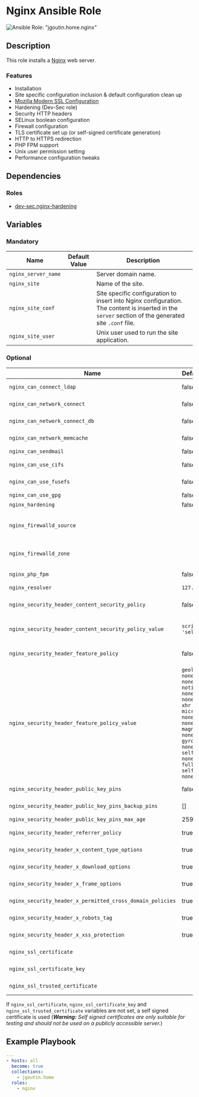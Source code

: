 # Nginx Ansible Role

![Ansible Role: "jgoutin.home.nginx"](https://github.com/JGoutin/ansible_home/workflows/Ansible%20Role:%20%22jgoutin.home.nginx%22/badge.svg)

## Description

This role installs a [Nginx](https://nginx.org) web server.

### Features

* Installation
* Site specific configuration inclusion & default configuration clean up
* [Mozilla Modern SSL Configuration](https://ssl-config.mozilla.org/#server=nginx&config=modern)
* Hardening (Dev-Sec role)
* Security HTTP headers
* SELinux boolean configuration
* Firewall configuration
* TLS certificate set up (or self-signed certificate generation)
* HTTP to HTTPS redirection
* PHP FPM support
* Unix user permission setting
* Performance configuration tweaks

## Dependencies

### Roles

* [dev-sec.nginx-hardening](https://galaxy.ansible.com/dev-sec/nginx-hardening)

## Variables

### Mandatory

| Name           | Default Value | Description                        |
| -------------- | ------------- | -----------------------------------|
| `nginx_server_name` | | Server domain name.
| `nginx_site` | | Name of the site.
| `nginx_site_conf` | | Site specific configuration to insert into Nginx configuration. The content is inserted in the `server` section of the generated site `.conf` file.
| `nginx_site_user` | | Unix user used to run the site application.

### Optional

| Name           | Default Value | Description                        |
| -------------- | ------------- | -----------------------------------|
| `nginx_can_connect_ldap` | false | If `true`, configure SELinux to allow Nginx to access to LDAP.
| `nginx_can_network_connect` | false | If `true`, configure SELinux to allow Nginx to access to the network.
| `nginx_can_network_connect_db` | false | If `true`, configure SELinux to allow Nginx to access to a database.
| `nginx_can_network_memcache` | false | If `true`, configure SELinux to allow Nginx to access to a memcache.
| `nginx_can_sendmail` | false | If `true`, configure SELinux to allow Nginx to send emails.
| `nginx_can_use_cifs` | false | If `true`, configure SELinux to allow Nginx to access to CIFS/SMB shares.
| `nginx_can_use_fusefs` | false | If `true`, configure SELinux to allow Nginx to access to FUSE filesystems.
| `nginx_can_use_gpg` | false | If `true`, configure SELinux to allow Nginx to use GPG.
| `nginx_hardening` | false | If `true`, run hardening role from Dev-Sec.
| `nginx_firewalld_source` | | If specified, restrict the HTTP/HTTPS access to the specified source in CIDR notation (`192.168.1.10/32`, `192.168.1.0/24`, ...). By default, allow all using `public` zone. Exclusive with `nginx_firewalld_zone` parameter.
| `nginx_firewalld_zone` | | If specified, the existing firewalld zone where allow HTTP/HTTPS access. By default, use `public` zone. Exclusive with `nginx_firewalld_source` parameter.
| `nginx_php_fpm`| false | If `true`, configure Nginx for PHP-FPM (See `php-pfm` role).
| `nginx_resolver` | `127.0.0.1` | Nginx resolver.
| `nginx_security_header_content_security_policy` | false | If `true`, add the `Content-Security-Policy` HTTP header with the value set in `nginx_security_header_content_security_policy_value`.
| `nginx_security_header_content_security_policy_value` | `script-src 'self'` | Value of the `Content-Security-Policy` HTTP header set if `nginx_security_header_content_security_policy` is `true`.
| `nginx_security_header_feature_policy` | false | If `true`, add the `Feature-Policy` HTTP header with the value set in `nginx_security_header_feature_policy_value`. 
| `nginx_security_header_feature_policy_value` | `geolocation none; midi none; notifications none; push none; sync-xhr none; microphone none; camera none; magnetometer none; gyroscope none; speaker self; vibrate none; fullscreen self; payment none;` | Value of the `Feature-Policy` HTTP header set if `nginx_security_header_feature_policy` is `true`.
| `nginx_security_header_public_key_pins` | false | If `true`, add the `Public-Key-Pins` HTTP header to enable HTTP Public Key Pinning.
| `nginx_security_header_public_key_pins_backup_pins` | [] | List of SHA256 base64 digests of certificates to add as backup HTTP Public Key Pinning.
| `nginx_security_header_public_key_pins_max_age` | 2592000 | Age in seconds of the HTTP Public Key Pinning.
| `nginx_security_header_referrer_policy` | true | If `true`, add the `Referrer-Policy` HTTP header to disable referer.
| `nginx_security_header_x_content_type_options` | true | If `true`, add the `X-Content-Type-Options` HTTP header to mitigate MIME-sniffing attacks.
| `nginx_security_header_x_download_options` | true | If `true`, add the `X-Download-Options` HTTP header to mitigate MIME-sniffing attacks.
| `nginx_security_header_x_frame_options` | true | If `true`, add the `X-Frame-Options` HTTP header to mitigate clickjacking attacks.
| `nginx_security_header_x_permitted_cross_domain_policies` | true | If `true`, add the `X-Permitted-Cross-Domain-Policies` HTTP header to disallow cross domain policy.
| `nginx_security_header_x_robots_tag` | true | If `true`, add the `X-Robots-Tag` HTTP header and a `robot.txt` file to disable crawlers indexations.
| `nginx_security_header_x_xss_protection` | true | If `true`, add the `X-XSS-Protection` HTTP header to mitigate cross site scripting attacks.
| `nginx_ssl_certificate`| | Path to the TLS certificate associated to the `nginx_server_name` domain.
| `nginx_ssl_certificate_key`| | Path to the TLS private key associated to the `nginx_server_name` domain.
| `nginx_ssl_trusted_certificate`| | Path to the TLS certificate chain (root + intermediates) associated to the `nginx_server_name` domain.

If `nginx_ssl_certificate`, `nginx_ssl_certificate_key` and
`nginx_ssl_trusted_certificate` variables are not set, a self signed certificate
is used (***Warning:** Self signed certificates are only suitable for testing
and should not be used on a publicly accessible server.*)

## Example Playbook

```yaml
---
- hosts: all
  become: true
  collections:
    - jgoutin.home
  roles:
    - nginx
```
